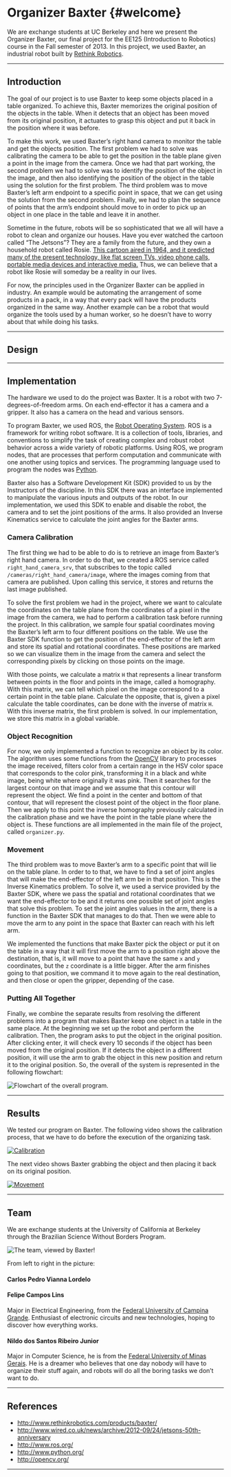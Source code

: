 Organizer Baxter {#welcome}
===

We are exchange students at UC Berkeley and here we present the Organizer Baxter, our final project for the EE125 (Introduction to Robotics) course in the Fall semester of 2013. In this project, we used Baxter, an industrial robot built by [Rethink Robotics][1].

---

Introduction
---

The goal of our project is to use Baxter to keep some objects placed in a table organized. To achieve this, Baxter memorizes the original position of the objects in the table. When it detects that an object has been moved from its original position, it actuates to grasp this object and put it back in the position where it was before.

To make this work, we used Baxter’s right hand camera to monitor the table and get the objects position. The first problem we had to solve was calibrating the camera to be able to get the position in the table plane given a point in the image from the camera. Once we had that part working, the second problem we had to solve was to identify the position of the object in the image, and then also identifying the position of the object in the table using the solution for the first problem. The third problem was to move Baxter’s left arm endpoint to a specific point in space, that we can get using the solution from the second problem. Finally, we had to plan the sequence of points that the arm’s endpoint should move to in order to pick up an object in one place in the table and leave it in another.

Sometime in the future, robots will be so sophisticated that we all will have a robot to clean and organize our houses. Have you ever watched the cartoon called “The Jetsons”? They are a family from the future, and they own a household robot called Rosie. [This cartoon aired in 1964, and it predicted many of the present technology, like flat screen TVs, video phone calls, portable media devices and interactive media.][2] Thus, we can believe that a robot like Rosie will someday be a reality in our lives.

For now, the principles used in the Organizer Baxter can be applied in industry. An example would be automating the arrangement of some products in a pack, in a way that every pack will have the products organized in the same way. Another example can be a robot that would organize the tools used by a human worker, so he doesn’t have to worry about that while doing his tasks.

---


Design
---



---

Implementation
---

The hardware we used to do the project was Baxter. It is a robot with two 7-degrees-of-freedom arms. On each end-effector it has a camera and a gripper. It also has a camera on the head and various sensors.

To program Baxter, we used ROS, the [Robot Operating System][3]. ROS is a framework for writing robot software. It is a collection of tools, libraries, and conventions to simplify the task of creating complex and robust robot behavior across a wide variety of robotic platforms. Using ROS, we program nodes, that are processes that perform computation and communicate with one another using topics and services. The programming language used to program the nodes was [Python][4].

Baxter also has a Software Development Kit (SDK) provided to us by the Instructors of the discipline. In this SDK there was an interface implemented to manipulate the various inputs and outputs of the robot. In our implementation, we used this SDK to enable and disable the robot, the camera and to set the joint positions of the arms. It also provided an Inverse Kinematics service to calculate the joint angles for the Baxter arms.

### Camera Calibration

The first thing we had to be able to do is to retrieve an image from Baxter’s right hand camera. In order to do that, we created a ROS service called `right_hand_camera_srv`, that subscribes to the topic called `/cameras/right_hand_camera/image`, where the images coming from that camera are published. Upon calling this service, it stores and returns the last image published.

To solve the first problem we had in the project, where we want to calculate the coordinates on the table plane from the coordinates of a pixel in the image from the camera, we had to perform a calibration task before running the project. In this calibration, we sample four spatial coordinates moving the Baxter’s left arm to four different positions on the table. We use the Baxter SDK function to get the position of the end-effector of the left arm and store its spatial and rotational coordinates. These positions are marked so we can visualize them in the image from the camera and select the corresponding pixels by clicking on those points on the image.

With those points, we calculate a matrix `H` that represents a linear transform between points in the floor and points in the image, called a homography. With this matrix, we can tell which pixel on the image correspond to a certain point in the table plane. Calculate the opposite, that is, given a pixel calculate the table coordinates, can be done with the inverse of matrix `H`. With this inverse matrix, the first problem is solved. In our implementation, we store this matrix in a global variable.

### Object Recognition

For now, we only implemented a function to recognize an object by its color. The algorithm uses some functions from the [OpenCV][5] library to processes the image received, filters color from a certain range in the HSV color space that corresponds to the color pink, transforming it in a black and white image, being white where originally it was pink. Then it searches for the largest contour on that image and we assume that this contour will represent the object. We find a point in the center and bottom of that contour, that will represent the closest point of the object in the floor plane. Then we apply to this point the inverse homography previously calculated in the calibration phase and we have the point in the table plane where the object is. These functions are all implemented in the main file of the project, called `organizer.py`.

### Movement

The third problem was to move Baxter’s arm to a specific point that will lie on the table plane. In order to to that, we have to find a set of joint angles that will make the end-effector of the left arm be in that position. This is the Inverse Kinematics problem. To solve it, we used a service provided by the Baxter SDK, where we pass the spatial and rotational coordinates that we want the end-effector to be and it returns one possible set of joint angles that solve this problem. To set the joint angles values in the arm, there is a function in the Baxter SDK that manages to do that. Then we were able to move the arm to any point in the space that Baxter can reach with his left arm.

We implemented the functions that make Baxter pick the object or put it on the table in a way that it will first move the arm to a position right above the destination, that is, it will move to a point that have the same `x` and `y` coordinates, but the `z` coordinate is a little bigger. After the arm finishes going to that position, we command it to move again to the real destination, and then close or open the gripper, depending of the case.

### Putting All Together

Finally, we combine the separate results from resolving the different problems into a program that makes Baxter keep one object in a table in the same place. At the beginning we set up the robot and perform the calibration. Then, the program asks to put the object in the original position. After clicking enter, it will check every 10 seconds if the object has been moved from the original position. If it detects the object in a different position, it will use the arm to grab the object in this new position and return it to the original position. So, the overall of the system is represented in the following flowchart:

![Flowchart of the overall program.][6]

---

Results
---

We tested our program on Baxter. The following video shows the calibration process, that we have to do before the execution of the organizing task.

[![Calibration](http://img.youtube.com/vi/sNN6mCO27-E/0.jpg)](http://www.youtube.com/watch?v=sNN6mCO27-E)

The next video shows Baxter grabbing the object and then placing it back on its original position.

[![Movement](http://img.youtube.com/vi/gRwJzJ8GW3w/0.jpg)](http://www.youtube.com/watch?v=gRwJzJ8GW3w)

---

Team
---

We are exchange students at the University of California at Berkeley through the Brazilian Science Without Borders Program.

![The team, viewed by Baxter!][7]

From left to right in the picture:

#### Carlos Pedro Vianna Lordelo

#### Felipe Campos Lins
Major in Electrical Engineering, from the [Federal University of Campina Grande](http://www.ufcg.edu.br/). Enthusiast of electronic circuits and new technologies, hoping to discover how everything works.     	

#### Nildo dos Santos Ribeiro Junior
Major in Computer Science, he is from the [Federal University of Minas Gerais](http://www.ufmg.br). He is a dreamer who believes that one day nobody will have to organize their stuff again, and robots will do all the boring tasks we don’t want to do.

---

References
---

- http://www.rethinkrobotics.com/products/baxter/
- http://www.wired.co.uk/news/archive/2012-09/24/jetsons-50th-anniversary
- http://www.ros.org/
- http://www.python.org/
- http://opencv.org/

---


  [1]: http://www.rethinkrobotics.com/products/baxter/
  [2]: http://www.wired.co.uk/news/archive/2012-09/24/jetsons-50th-anniversary
  [3]: http://www.ros.org/
  [4]: http://www.python.org/
  [5]: http://opencv.org/
  [6]: http://wc1.smartdraw.com/specials/images/examples/flowchart-example-medical-services-patient-routing-flowchart.png
  [7]: https://dl.dropboxusercontent.com/u/25167563/carlos_felipe_nildo_robotics_team.jpg
